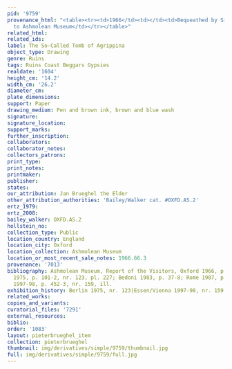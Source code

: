```yaml
---
pid: '9759'
provenance_html: "<table><tr><td>1966</td><td></td><td>Bequeathed by Sir Richard Nosworthy
  to Ashmolean Museum</td></tr></table>"
related_html: 
related_ids: 
label: The So-Called Tomb of Agrippina
object_type: Drawing
genre: Ruins
tags: Ruins Coast Beggars Gypsies
realdate: '1604'
height_cm: '14.2'
width_cm: '26.2'
diameter_cm: 
plate_dimensions: 
support: Paper
drawing_medium: Pen and brown ink, brown and blue wash
signature: 
signature_location: 
support_marks: 
further_inscription: 
collaborators: 
collaborator_notes: 
collectors_patrons: 
print_type: 
print_notes: 
printmaker: 
publisher: 
states: 
our_attribution: Jan Brueghel the Elder
other_attribution_authorities: 'Bailey/Walker cat. #OXFD.AS.2'
ertz_1979: 
ertz_2008: 
bailey_walker: OXFD.AS.2
hollstein_no: 
collection_type: Public
location_country: England
location_city: Oxford
location_collection: Ashmolean Museum
location_or_most_recent_sale_notes: 1966.66.3
provenance: '7013'
bibliography: Ashmolean Museum, Report of the Visitors, Oxford 1966, p. 30; Berlin
  1975, p. 101-2, nr. 123, pl. 227; Bedoni 1983, p. 37-8; Rome 1987, p. 100; Essen/Vienna
  1997-98, p. 452-3, nr. 159, ill.
exhibition_history: Berlin 1975, nr. 123|Essen/Vienna 1997-98, nr. 159
related_works: 
copies_and_variants: 
curatorial_files: '7291'
external_resources: 
biblio: 
order: '1083'
layout: pieterbrueghel_item
collection: pieterbrueghel
thumbnail: img/derivatives/simple/9759/thumbnail.jpg
full: img/derivatives/simple/9759/full.jpg
---
```

